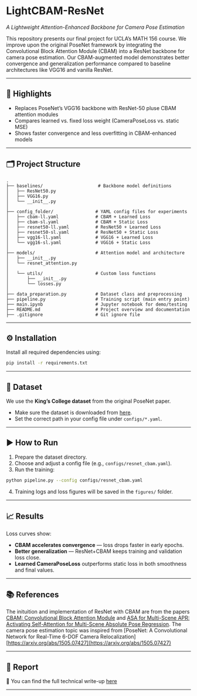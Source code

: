 # LightCBAM-ResNet  
*A Lightweight Attention-Enhanced Backbone for Camera Pose Estimation*

This repository presents our final project for UCLA’s MATH 156 course. We improve upon the original PoseNet framework by integrating the Convolutional Block Attention Module (CBAM) into a ResNet backbone for camera pose estimation. Our CBAM-augmented model demonstrates better convergence and generalization performance compared to baseline architectures like VGG16 and vanilla ResNet.

---

## 🚀 Highlights

- Replaces PoseNet’s VGG16 backbone with ResNet-50 pluse CBAM attention modules 
- Compares learned vs. fixed loss weight (CameraPoseLoss vs. static MSE)  
- Shows faster convergence and less overfitting in CBAM-enhanced models  

---

## 🗂️ Project Structure
```
.
├── baselines/                     # Backbone model definitions
│   ├── ResNet50.py
│   ├── VGG16.py
│   └── __init__.py
│
├── config_folder/                # YAML config files for experiments
│   ├── cbam-ll.yaml              # CBAM + Learned Loss
│   ├── cbam-sl.yaml              # CBAM + Static Loss
│   ├── resnet50-ll.yaml          # ResNet50 + Learned Loss
│   ├── resnet50-sl.yaml          # ResNet50 + Static Loss
│   ├── vgg16-ll.yaml             # VGG16 + Learned Loss
│   └── vgg16-sl.yaml             # VGG16 + Static Loss
│
├── models/                       # Attention model and architecture
│   ├── __init__.py
│   └── resnet_attention.py
│
│   └── utils/                    # Custom loss functions
│       ├── __init__.py
│       └── losses.py
│
├── data_preparation.py           # Dataset class and preprocessing
├── pipeline.py                   # Training script (main entry point)
├── main.ipynb                    # Jupyter notebook for demo/testing
├── README.md                     # Project overview and documentation
├── .gitignore                    # Git ignore file
```

---

## ⚙️ Installation

Install all required dependencies using:

```bash
pip install -r requirements.txt
```

---

## 📂 Dataset

We use the **King’s College dataset** from the original PoseNet paper.

- Make sure the dataset is downloaded from [here](https://www.repository.cam.ac.uk/items/53788265-cb98-42ee-b85b-7a0cbc8eddb3).  
- Set the correct path in your config file under `configs/*.yaml`.

---

## ▶️ How to Run

1. Prepare the dataset directory.  
2. Choose and adjust a config file (e.g., `configs/resnet_cbam.yaml`).  
3. Run the training:

```bash
python pipeline.py --config configs/resnet_cbam.yaml
```

4. Training logs and loss figures will be saved in the `figures/` folder.

---

## 📈 Results

Loss curves show:

- **CBAM accelerates convergence** — loss drops faster in early epochs.  
- **Better generalization** — ResNet+CBAM keeps training and validation loss close.  
- **Learned CameraPoseLoss** outperforms static loss in both smoothness and final values.
---


## 📚 References
The inituition and implementation of ResNet with CBAM are from the papers [CBAM: Convolutional Block Attention Module](https://arxiv.org/abs/1807.06521) and [ASA for Multi-Scene APR: Activating Self-Attention for Multi-Scene Absolute Pose Regression](https://arxiv.org/abs/2411.01443).
The camera pose estimation topic was inspired from [PoseNet: A Convolutional Network for Real-Time 6-DOF Camera Relocalization][https://arxiv.org/abs/1505.07427](https://arxiv.org/abs/1505.07427)

---

## 📎 Report

📄 You can find the full technical write-up [here](Math156_Final_Report.pdf)

---

